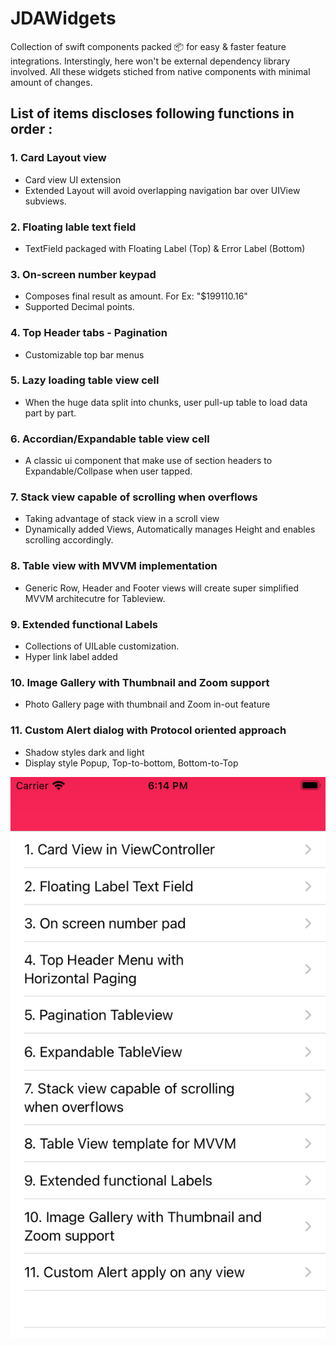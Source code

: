# JDAWidgets
Collection of swift components packed 📦 for easy & faster feature integrations. Interstingly, here won't be external dependency library involved. All these widgets stiched from native components with minimal amount of changes.

## List of items discloses following functions in order :

### 1. Card Layout view
- Card view UI extension
- Extended Layout will avoid overlapping navigation bar over UIView subviews.

### 2. Floating lable text field
- TextField packaged with Floating Label (Top) & Error Label (Bottom) 

### 3. On-screen number keypad
- Composes final result as amount. For Ex: "$199110.16"
- Supported Decimal points.

### 4. Top Header tabs - Pagination
- Customizable top bar menus

### 5. Lazy loading table view cell
- When the huge data split into chunks, user pull-up table to load data part by part.

### 6. Accordian/Expandable table view cell
- A classic ui component that make use of section headers to Expandable/Collpase when user tapped.

### 7. Stack view capable of scrolling when overflows
- Taking advantage of stack view in a scroll view
- Dynamically added Views, Automatically manages Height and enables scrolling accordingly.

### 8. Table view with MVVM implementation
- Generic Row, Header and Footer views will create super simplified MVVM architecutre for Tableview.

### 9. Extended functional Labels
- Collections of UILable customization. 
- Hyper link label added

### 10. Image Gallery with Thumbnail and Zoom support
- Photo Gallery page with thumbnail and Zoom in-out feature

### 11. Custom Alert dialog with Protocol oriented approach
- Shadow styles dark and light
- Display style Popup, Top-to-bottom, Bottom-to-Top


![Screenshot](https://github.com/byJeevan/JDAWidgets/blob/master/screenshot_widget_list.png?raw=true "Preview")
